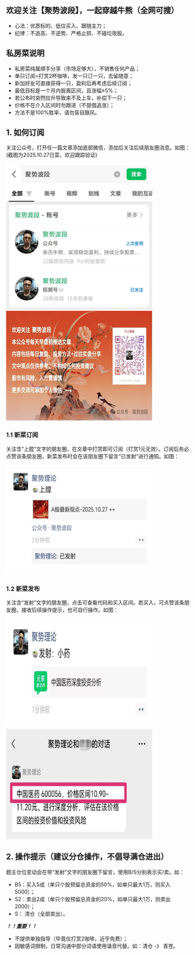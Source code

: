 ## 欢迎关注【聚势波段】，一起穿越牛熊（全网可搜）
- 心法：优质标的、低位买入、跟随主力；
- 纪律：不追高、不逆势、严格止损、不碰垃圾股。

## 私房菜说明
- 私房菜纯属顺手分享（市场足够大），不销售任何产品；
- 单只订阅=打赏2杯咖啡，发一只订一只，去留随意；
- 新加好友可直接获得一只，盈利后再考虑后续订阅；
- 最低目标是一个月内脱离区间，且涨幅≥5%；
- 若公布时突然拉升导致来不及上车，补偿下一只；
- 价格不在介入区间时勿跟进（不提倡追涨）；
- 方法不是100%胜率，请勿盲目跟风。


## 1. 如何订阅
关注公众号，打开任一篇文章添加底部微信，添加后关注后续朋友圈消息。如图：(截图为2025.10.27日菜，欢迎跟踪验证)

<img src="https://github.com/sulyin/jushibd/blob/main/%E5%85%AC%E4%BC%97%E5%8F%B7%E6%90%9C%E7%B4%A2.jpg?raw=true" width="400" height="400">


<img src="https://github.com/sulyin/jushibd/blob/main/%E5%85%AC%E4%BC%97%E5%8F%B7%E5%A3%B0%E6%98%8E-%E6%B0%B4%E5%8D%B0.jpg" width="400" height="300">

###    1.1 新菜订阅
关注含“上膛”文字的朋友圈，在文章中打赏即可订阅（打赏1元无效）。订阅后务必点赞该条朋友圈，新菜发布时会在该朋友圈下留言“已发射”进行通知。如图：

<img src="https://github.com/sulyin/jushibd/blob/main/%E6%96%B0%E8%8F%9C-%E4%B8%8A%E8%86%9B.jpg?raw=true" width="400" height="300">

###    1.2 新菜发布
关注含“发射”文字的朋友圈，点击可查看代码和买入区间。若买入，可点赞该条朋友圈，接收后续操作提示，也可自行操作。如图：

<img src="https://github.com/sulyin/jushibd/blob/main/%E6%96%B0%E8%8F%9C-%E5%8F%91%E5%B0%84.jpg?raw=true" width="400" height="300">

<img src="https://github.com/sulyin/jushibd/blob/main/%E4%BB%A3%E7%A0%81+%E4%B9%B0%E5%85%A5%E5%8C%BA%E9%97%B4.jpg?raw=true" width="400" height="300">

## 2. 操作提示（建议分仓操作，不倡导满仓进出）
题主仓位变动会在带“发射”文字的朋友圈下留言，使用B/S分别表示买/卖。如：
- B5：买入5成（单只个股预留总资金的50%，如单只最大1万，则买入5000）；
- S2：卖出2成（单只个股预留总资金的20%，如单只最大1万，则卖出2000）；
- S： 清仓（全部卖出）。

***！！重要！！***
- 不提供单独指导（毕竟仅打赏2咖啡，近乎免费）；
- 因敏感词限制，日常沟通中部分词语使用谐音代替。如：清仓 -》 青苍。
